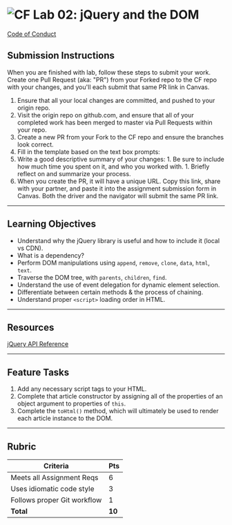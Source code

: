 ![CF](https://i.imgur.com/7v5ASc8.png)  Lab 02: jQuery and the DOM
=======
[Code of Conduct](https://github.com/codefellows/code-of-conduct)

## Submission Instructions
When you are finished with lab, follow these steps to submit your work. Create one Pull Request (aka: "PR") from your Forked repo to the CF repo with your changes, and you'll each submit that same PR link in Canvas.

1. Ensure that all your local changes are committed, and pushed to your origin repo.
1. Visit the origin repo on github.com, and ensure that all of your completed work has been merged to master via Pull Requests within your repo.
1. Create a new PR from your Fork to the CF repo and ensure the branches look correct.
1. Fill in the template based on the text box prompts:
  1. Write a good descriptive summary of your changes:
    1. Be sure to include how much time you spent on it, and who you worked with.
    1. Briefly reflect on and summarize your process.
1. When you create the PR, it will have a unique URL. Copy this link, share with your partner, and paste it into the assignment submission form in Canvas. Both the driver and the navigator will submit the same PR link.
---

## Learning Objectives
<!-- the learning objectives from the corresponding class number -->
* Understand why the jQuery library is useful and how to include it (local vs CDN).
* What is a dependency?
* Perform DOM manipulations using `append`, `remove`, `clone`, `data`, `html`, `text`.
* Traverse the DOM tree, with `parents`, `children`, `find`.
* Understand the use of event delegation for dynamic element selection.
* Differentiate between certain methods & the process of chaining.
* Understand proper `<script>` loading order in HTML.

---

## Resources  
<!-- a list of links if any are necessary for the assignment-->
[jQuery API Reference](https://oscarotero.com/jquery/)

---

## Feature Tasks  
<!-- a list or description of the feature tasks you want the students to implement -->
1. Add any necessary script tags to your HTML. 
2. Complete that article constructor by assigning all of the properties of an object argument to properties of `this`.
3. Complete the `toHtml()` method, which will ultimately be used to render each article instance to the DOM.

---

## Rubric  
<!-- a list of grading requirements with associated points, scaling to 10pts possible -->
Criteria | Pts
---|---
Meets all Assignment Reqs | 6
Uses idiomatic code style | 3
Follows proper Git workflow | 1
**Total** | **10**

<!-- links -->
